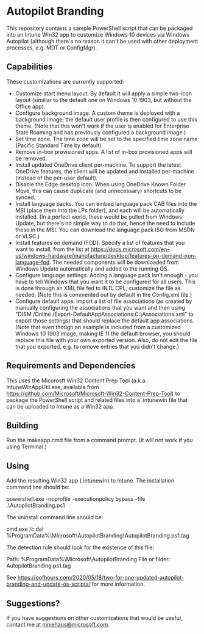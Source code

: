 # Autopilot Branding

This repository contains a sample PowerShell script that can be packaged into an Intune Win32 app to customize Windows 10 devices via Windows Autopilot
(although there's no reason it can't be used with other deployment processes, e.g. MDT or ConfigMgr).

## Capabilities

These customizations are currently supported:

- Customize start menu layout.  By default it will apply a simple two-icon layout (similiar to the default one on Windows 10 1903, but without the Office app).
- Configure background image.  A custom theme is deployed with a background image; the default user profile is then configured to use this theme.  (Note that this won't work if the user is enabled for Enterprise State Roaming and has previously configured a background image.)
- Set time zone.  The time zone will be set to the specified time zone name (Pacific Standard Time by default).
- Remove in-box provisioned apps.  A list of in-box provisioned apps will be removed.
- Install updated OneDrive client per-machine.  To support the latest OneDrive features, the client will be updated and installed per-machine (instead of the per-user default).
- Disable the Edge desktop icon.  When using OneDrive Known Folder Move, this can cause duplicate (and unnecessary) shortcuts to be synced.
- Install language packs.  You can embed language pack CAB files into the MSI (place them into the LPs folder), and each will be automatically installed.  (In a perfect world, these would be pulled from Windows Update, but there's no simple way to do that, hence the need to include these in the MSI.  You can download the language pack ISO from MSDN or VLSC.)
- Install features on demand (FOD).  Specify a list of features that you want to install, from the list at https://docs.microsoft.com/en-us/windows-hardware/manufacture/desktop/features-on-demand-non-language-fod.  The needed components will be downloaded from Windows Update automatically and added to the running OS.
- Configure language settings.  Adding a language pack isn't enough - you have to tell Windows that you want it to be configured for all users.  This is done through an XML file fed to INTL.CPL; customize the file as needed.  (Note this is commented out by default in the Config.xml file.)
- Configure default apps.  Import a list of file associations (as created by manually configuring the associations that you want and then using "DISM /Online /Export-DefaultAppAssociations:C:\Associations.xml" to export those settings) that should replace the default app associations.  (Note that even though an example is included from a customized Windows 10 1903 image, making IE 11 the default browser, you should replace this file with your own exported version.  Also, do not edit the file that you exported, e.g. to remove entries that you didn't change.)

## Requirements and Dependencies

This uses the Micorosft Win32 Content Prep Tool (a.k.a. IntuneWinAppUtil.exe, available from https://github.com/Microsoft/Microsoft-Win32-Content-Prep-Tool) to package the PowerShell script and related files into a .intunewin file that can be uploaded to Intune as a Win32 app. 

## Building

Run the makeapp.cmd file from a command prompt.  (It will not work if you using Terminal.)

## Using

Add the resulting Win32 app (.intunewin) to Intune.  The installation command line should be:

powershell.exe -noprofile -executionpolicy bypass -file .\AutopilotBranding.ps1

The uninstall command line should be:

cmd.exe /c del %ProgramData%\Microsoft\AutopilotBranding\AutopilotBranding.ps1.tag

The detection rule should look for the existence of this file:

Path: %ProgramData%\Microsoft\AutopilotBranding
File or filder:  AutopilotBranding.ps1.tag

See https://oofhours.com/2020/05/18/two-for-one-updated-autopilot-branding-and-update-os-scripts/ for more information.

## Suggestions?

If you have suggestions on other customizations that would be useful, contact me at mniehaus@microsoft.com.
